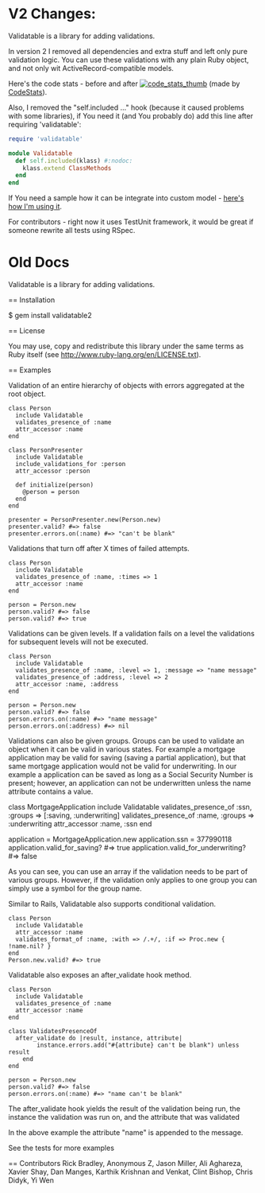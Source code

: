 # V2 Changes:

Validatable is a library for adding validations.

In version 2 I removed all dependencies and extra stuff and left only pure validation logic.
You can use these validations with any plain Ruby object, and not only wit ActiveRecord-compatible models.

Here's the code stats - before and after [![code_stats_thumb]][code_stats] (made by [CodeStats][code_stats_tool]).

Also, I removed the "self.included ..." hook (because it caused problems with some libraries), if You need it (and You probably do) add this line after requiring 'validatable':

``` ruby
require 'validatable'

module Validatable
  def self.included(klass) #:nodoc:
    klass.extend ClassMethods
  end
end
```

If You need a sample how it can be integrate into custom model - [here's how I'm using it][model_sample].

For contributors - right now it uses TestUnit framework, it would be great if someone rewrite all tests using RSpec.

# Old Docs

Validatable is a library for adding validations.

== Installation

 $ gem install validatable2

== License

You may use, copy and redistribute this library under the same terms as Ruby itself (see http://www.ruby-lang.org/en/LICENSE.txt).

== Examples

Validation of an entire hierarchy of objects with errors aggregated at the root object.

	class Person
	  include Validatable
	  validates_presence_of :name
	  attr_accessor :name
	end

	class PersonPresenter
	  include Validatable
	  include_validations_for :person
	  attr_accessor :person

	  def initialize(person)
	    @person = person
	  end
	end

	presenter = PersonPresenter.new(Person.new)
	presenter.valid? #=> false
	presenter.errors.on(:name) #=> "can't be blank"

Validations that turn off after X times of failed attempts.

	class Person
	  include Validatable
	  validates_presence_of :name, :times => 1
	  attr_accessor :name
	end

	person = Person.new
	person.valid? #=> false
	person.valid? #=> true

Validations can be given levels. If a validation fails on a level the validations for subsequent levels will not be executed.

	class Person
	  include Validatable
	  validates_presence_of :name, :level => 1, :message => "name message"
	  validates_presence_of :address, :level => 2
	  attr_accessor :name, :address
	end

	person = Person.new
	person.valid? #=> false
	person.errors.on(:name) #=> "name message"
	person.errors.on(:address) #=> nil

Validations can also be given groups. Groups can be used to validate an object when it can be valid in various states.  For example a mortgage application may be valid for saving (saving a partial application), but that same mortgage application would not be valid for underwriting. In our example a application can be saved as long as a Social Security Number is present; however, an application can not be underwritten unless the name attribute contains a value.

  class MortgageApplication
    include Validatable
    validates_presence_of :ssn, :groups => [:saving, :underwriting]
    validates_presence_of :name, :groups => :underwriting
    attr_accessor :name, :ssn
  end

  application = MortgageApplication.new
  application.ssn = 377990118
  application.valid_for_saving? #=> true
  application.valid_for_underwriting? #=> false

As you can see, you can use an array if the validation needs to be part of various groups.  However, if the validation only applies to one group you can simply use a symbol for the group name.

Similar to Rails, Validatable also supports conditional validation.

	class Person
	  include Validatable
	  attr_accessor :name
	  validates_format_of :name, :with => /.+/, :if => Proc.new { !name.nil? }
	end
	Person.new.valid? #=> true

Validatable also exposes an after_validate hook method.

	class Person
	  include Validatable
	  validates_presence_of :name
	  attr_accessor :name
	end

	class ValidatesPresenceOf
	  after_validate do |result, instance, attribute|
			instance.errors.add("#{attribute} can't be blank") unless result
		end
	end

	person = Person.new
	person.valid? #=> false
	person.errors.on(:name) #=> "name can't be blank"

The after_validate hook yields the result of the validation being run,
the instance the validation was run on, and the attribute that was validated

In the above example the attribute "name" is appended to the message.

See the tests for more examples

== Contributors
Rick Bradley, Anonymous Z, Jason Miller, Ali Aghareza, Xavier Shay, Dan Manges, Karthik Krishnan and Venkat, Clint Bishop, Chris Didyk, Yi Wen

[code_stats]: https://github.com/alexeypetrushin/validatable2/raw/master/doc/code_stats.png
[code_stats_thumb]: https://github.com/alexeypetrushin/validatable2/raw/master/doc/code_stats.thumb.png
[code_stats_tool]: https://github.com/alexeypetrushin/code_stats
[model_sample]: https://github.com/alexeypetrushin/mongodb_model/blob/master/lib/mongo/model/validation.rb